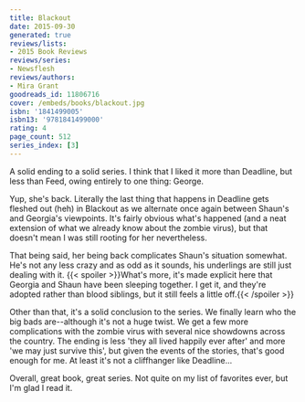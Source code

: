 ```yaml
---
title: Blackout
date: 2015-09-30
generated: true
reviews/lists:
- 2015 Book Reviews
reviews/series:
- Newsflesh
reviews/authors:
- Mira Grant
goodreads_id: 11806716
cover: /embeds/books/blackout.jpg
isbn: '1841499005'
isbn13: '9781841499000'
rating: 4
page_count: 512
series_index: [3]
---
```

A solid ending to a solid series. I think that I liked it more than Deadline, but less than Feed, owing entirely to one thing: George.  

Yup, she's back. Literally the last thing that happens in Deadline gets fleshed out (heh) in Blackout as we alternate once again between Shaun's and Georgia's viewpoints. It's fairly obvious what's happened (and a neat extension of what we already know about the zombie virus), but that doesn't mean I was still rooting for her nevertheless.  

<!--more-->

That being said, her being back complicates Shaun's situation somewhat. He's not any less crazy and as odd as it sounds, his underlings are still just dealing with it.  {{< spoiler >}}What's more, it's made explicit here that Georgia and Shaun have been sleeping together. I get it, and they're adopted rather than blood siblings, but it still feels a little off.{{< /spoiler >}}  

Other than that, it's a solid conclusion to the series. We finally learn who the big bads are--although it's not a huge twist. We get a few more complications with the zombie virus with several nice showdowns across the country. The ending is less 'they all lived happily ever after' and more 'we may just survive this', but given the events of the stories, that's good enough for me. At least it's not a cliffhanger like Deadline...  

Overall, great book, great series. Not quite on my list of favorites ever, but I'm glad I read it.